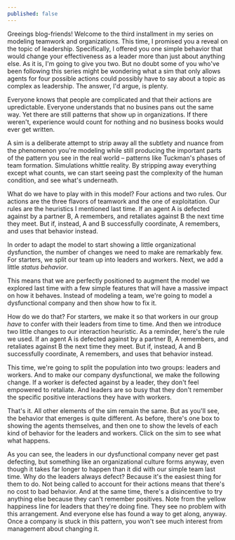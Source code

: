 ```yaml
---
published: false
---
```

Greeings blog-friends! Welcome to the third installment in my series on modeling teamwork and organizations. This time, I promised you a reveal on the topic of leadership. Specifically, I offered you one simple behavior that would change your effectiveness as a leader more than just about anything else. As it is, I'm going to give you two. But no doubt some of you who've been following this series might be wondering what a sim that only allows agents for four possible actions could possibly have to say about a topic as complex as leadership. The answer, I'd argue, is plenty.

Everyone knows that people are complicated and that their actions are upredictable. Everyone understands that no busines pans out the same way. Yet there are still patterns that show up in organizations. If there weren't, experience would count for nothing and no business books would ever get written. 

A sim is a deliberate attempt to strip away all the subtlety and nuance from the phenomenon you're modeling while still producing the important parts of the pattern you see in the real world – patterns like Tuckman's phases of team formation. Simulations whittle reality. By stripping away everything except what counts, we can start seeing past the complexity of the human condition, and see what's underneath. 

What do we have to play with in this model? Four actions and two rules. Our actions are the three flavors of teamwork and the one of exploitation. Our rules are the heuristics I mentioned last time. If an agent A is defected against by a partner B, A remembers, and retaliates against B the next time they meet. But if, instead, A and B successfully coordinate, A remembers, and uses that behavior instead.

In order to adapt the model to start showing a little organizational dysfunction, the number of changes we need to make are remarkably few. For starters, we split our team up into leaders and workers. Next, we add a little _status behavior_.  












This means that we are perfectly positioned to augment the model we explored last time with a few simple features that will have a massive impact on how it behaves. Instead of modeling a team, we're going to model a dysfunctional company and then show how to fix it. 

How do we do that? For starters, we make it so that workers in our group _have_ to confer with their leaders from time to time. And then we introduce two little changes to our interaction heuristic. As a reminder, here's the rule we used. If an agent A is defected against by a partner B, A remembers, and retaliates against B the next time they meet. But if, instead, A and B successfully coordinate, A remembers, and uses that behavior instead.

This time, we're going to split the population into two groups: leaders and workers. And to make our company dysfunctional, we make the following change. If a worker is defected against by a leader, they don't feel empowered to retaliate. And leaders are so busy that they don't remember the specific positive interactions they have with workers.

That's it. All other elements of the sim remain the same. But as you'll see, the behavior that emerges is quite different. As before, there's one box to showing the agents themselves, and then one to show the levels of each kind of behavior for the leaders and workers. Click on the sim to see what what happens.



As you can see, the leaders in our dysfunctional company never get past defecting, but something like an organizational culture forms anyway, even though it takes far longer to happen than it did with our simple team last time. Why do the leaders always defect? Because it's the easiest thing for them to do. Not being called to account for their actions means that there's no cost to bad behavior. And at the same time, there's a disincentive to try anything else because they can't remember positives. Note from the yellow happiness line for leaders that they're doing fine. They see no problem with this arrangement. And everyone else has found a way to get along, anyway. Once a company is stuck in this pattern, you won't see much interest from management about changing it.
